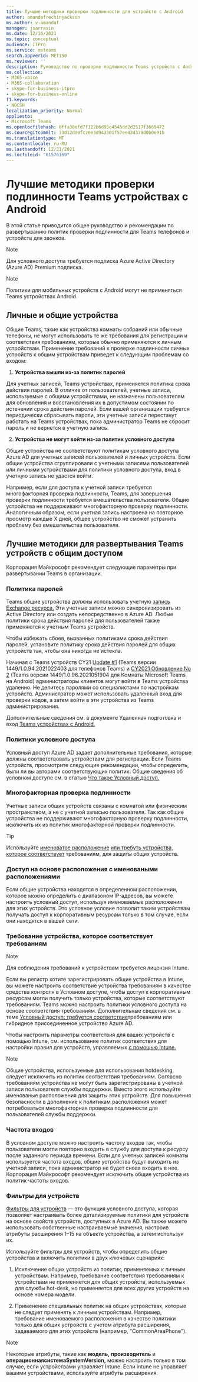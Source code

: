 ```yaml
---
title: Лучшие методики проверки подлинности для устройств с Android
author: amandafrechinjackson
ms.author: v-amandaf
manager: jsarrasin
ms.date: 12/16/2021
ms.topic: conceptual
audience: ITPro
ms.service: msteams
search.appverid: MET150
ms.reviewer: ''
description: Руководство по проверке подлинности Teams устройств с Android.
ms.collection:
- M365-voice
- M365-collaboration
- skype-for-business-itpro
- skype-for-business-online
f1.keywords:
- NOCSH
localization_priority: Normal
appliesto:
- Microsoft Teams
ms.openlocfilehash: 8ffa30efd7f122b6d95c4545dd2d2517f3669472
ms.sourcegitcommit: 73d12d90fc20e3d943301f57ee434379d0b0e91b
ms.translationtype: MT
ms.contentlocale: ru-RU
ms.lasthandoff: 12/21/2021
ms.locfileid: "61576169"
---
```

# <a name="authentication-best-practices-for-teams-android-devices"></a>Лучшие методики проверки подлинности Teams устройствах с Android

В этой статье приводится общее руководство и рекомендации по развертыванию политик проверки подлинности для Teams телефонов и устройств для звонков.

>[!NOTE]
>Для условного доступа требуется подписка Azure Active Directory (Azure AD) Premium подписка.

>[!NOTE]
>Политики для мобильных устройств с Android могут не применяться Teams устройствах Android.


## <a name="personal-and-shared-devices"></a>Личные и общие устройства

Общие Teams, такие как устройства комнаты собраний или обычные телефоны, не могут использовать те же требования для регистрации и соответствия требованиям, которые обычно применяются к личным устройствам. Применение требований к проверке подлинности личных устройств к общим устройствам приведет к следующим проблемам со входом:

1.  **Устройства вышли из-за политик паролей**

Для учетных записей, Teams устройствах, применяется политика срока действия паролей. В отличие от пользователей, учетные записи, используемые с общими устройствами, не назначены пользователям для обновления и восстановления их в допустимом состоянии по истечении срока действия паролей. Если вашей организации требуется периодически сбрасывать пароли, эти учетные записи перестанут работать на Teams устройствах, пока администратор Teams не сбросит пароль и не вернется в учетную запись.

2.  **Устройства не могут войти из-за политик условного доступа**

Общие устройства не соответствуют политикам условного доступа Azure AD для учетных записей пользователей и личных устройств. Если общие устройства сгруппировали с учетными записями пользователей или личными устройствами для политики условного доступа, вход в учетную запись не удастся войти.

Например, если для доступа к учетной записи требуется многофакторная проверка подлинности, Teams, для завершения проверки подлинности требуется вмешательства пользователя. Общие устройства не поддерживают многофакторную проверку подлинности. Аналогичным образом, если учетная запись настроена на повторное просмотр каждые X дней, общее устройство не сможет устранить проблему без вмешательства пользователя.

## <a name="best-practices-for-teams-shared-device-deployments"></a>Лучшие методики для развертывания Teams устройств с общим доступом

Корпорация Майкрософт рекомендует следующие параметры при развертывании Teams в организации.

### <a name="password-policy"></a>**Политика паролей**

Teams общие устройства должны использовать учетную [запись Exchange ресурса.](/exchange/recipients-in-exchange-online/manage-resource-mailboxes) Эти учетные записи можно синхронизировать из Active Directory или создать непосредственно в Azure AD. Любые политики срока действия паролей для пользователей также применяются к учетным Teams устройств.

Чтобы избежать сбоев, вызванных политиками срока действия паролей, установите политику срока действия паролей для общих устройств так, чтобы она никогда не истекла.

Начиная с Teams устройств CY21 [Update #1](https://support.microsoft.com/office/what-s-new-in-microsoft-teams-devices-eabf4d81-acdd-4b23-afa1-9ee47bb7c5e2#ID0EBD=Desk_phones) (Teams версии 1449/1.0.94.2021022403 для телефонов Teams) и [CY2021 Обновление No 2](https://support.microsoft.com/office/what-s-new-in-microsoft-teams-devices-eabf4d81-acdd-4b23-afa1-9ee47bb7c5e2#ID0EBD=Teams_Rooms_on_Android) (Teams версии 1449/1.0.96.2021051904 для Комнаты Microsoft Teams на Android) администраторы клиентов могут войти в Teams устройства удаленно. Не делитесь паролями со специалистами по настройкам устройств. Администратор может использовать удаленный вход для проверки кодов, а затем войти в эти устройства из Teams администрирования.

Дополнительные сведения см. в документе Удаленная подготовка и вход [Teams устройствах с Android.](/MicrosoftTeams/devices/remote-provision-remote-login) 

### <a name="conditional-access-policies"></a>**Политики условного доступа**

Условный доступ Azure AD задает дополнительные требования, которые должны соответствовать устройствам для регистрации. Если Teams устройств, просмотрите следующие рекомендации, чтобы определить, были ли вы авторами соответствующих политик. Общие сведения об условном доступе см. в статью [Что такое Условный доступ.](/azure/active-directory/conditional-access/overview)

### <a name="multi-factor-authentication"></a>Многофакторная проверка подлинности

Учетные записи общих устройств связаны с комнатой или физическим пространством, а не с учетной записью пользователя. Так как общие устройства не поддерживают многофакторную проверку подлинности, исключить их из политик многофакторной проверки подлинности.

>[!TIP]
>Используйте [именоватое расположение](/azure/active-directory/conditional-access/location-condition) [или требуть устройства, которое соответствует](/azure/active-directory/conditional-access/howto-conditional-access-policy-compliant-device) требованиям, для защиты общих устройств.

### <a name="location-based-access-with-named-locations"></a>Доступ на основе расположения с именоваными расположениями

Если общие устройства находятся в определенном расположении, которое можно определить с диапазоном IP-адресов, вы можете настроить условный доступ, используя именоваемые расположения для этих устройств. [](/azure/active-directory/conditional-access/location-condition) Это условное условие позволит таким устройствам получать доступ к корпоративным ресурсам только в том случае, если они находятся в вашей сети.

### <a name="require-compliant-device"></a>Требование устройства, которое соответствует требованиям

>[!NOTE]
>Для соблюдения требований к устройствам требуется лицензия Intune.

Если вы регистр хотите зарегистрировать общие устройства в Intune, вы можете настроить соответствие устройства требованиям в качестве средства контроля в Условном доступе, чтобы доступ к корпоративным ресурсам могли получить только устройства, которые соответствуют требованиям. Teams можно настроить политики условного доступа на основе соответствия требованиям. Дополнительные сведения см. в теме [Условный доступ: требуется соответствие](/azure/active-directory/conditional-access/howto-conditional-access-policy-compliant-device)требованиям или гибридное присоединенное устройство Azure AD.

Чтобы настроить параметры соответствия для ваших устройств с помощью Intune, см. использование политик соответствия для настройки правил для устройств, управляемых [с помощью Intune.](/intune/protect/device-compliance-get-started)

>[!NOTE]
> Общие устройства, используемые для использования hotdesking, следует исключить из политик соответствия требованиям. Согласно требованиям устройства не могут быть зарегистрированы в учетной записи пользователя службы поддержки. Вместо этого используйте именованые расположения для защиты этих устройств.
> Для повышения безопасности в [](/azure/active-directory/authentication/tutorial-enable-azure-mfa) дополнение к политикам расположения может потребоваться многофакторная проверка подлинности для пользователей службы поддержки.

### <a name="sign-in-frequency"></a>Частота входов

В условном доступе [](/azure/active-directory/conditional-access/howto-conditional-access-session-lifetime#user-sign-in-frequency) можно настроить частоту входов так, чтобы пользователи могли повторно входить в службу для доступа к ресурсу после заданного периода времени. Если для учетных записей комнаты используется частота входов, общие устройства будут выходить из учетной записи, пока администратор не будет снова входить в нее. Корпорация Майкрософт рекомендует исключить общие устройства из политик частоты входов.

### <a name="filters-for-devices"></a>Фильтры для устройств

[Фильтры для устройств](/azure/active-directory/conditional-access/concept-condition-filters-for-devices) — это функция условного доступа, которая позволяет настраивать более детализируемые политики для устройств на основе свойств устройств, доступных в Azure AD. Вы также можете использовать собственные настраиваемые значения, настроив атрибуты расширения 1–15 на объекте устройства, а затем используя их.

Используйте фильтры для устройств, чтобы определить общие устройства и включить политики в двух ключевых сценариях:

1.  Исключение общих устройств из политик, применяемых к личным устройствам. Например, требование соответствия требованиям к устройствам не применяется для общих устройств, используемых для службы hot-desk, но применяется для всех других устройств на основе номера модели.

2.  Применение специальных политик на общих устройствах, которые не следует применять к личным устройствам. Например, требование именоваемого расположения в качестве политики только для общих устройств с учетом атрибута расширения, задаваемого для этих устройств (например, "CommonAreaPhone").

>[!NOTE] 
> Некоторые атрибуты, такие как **модель,** **производитель** и **операционнаясистемаSystemVersion,** можно настроить только в том случае, если устройствами управляет Intune. Если intune не управляет вашими устройствами, используйте атрибуты расширения.
